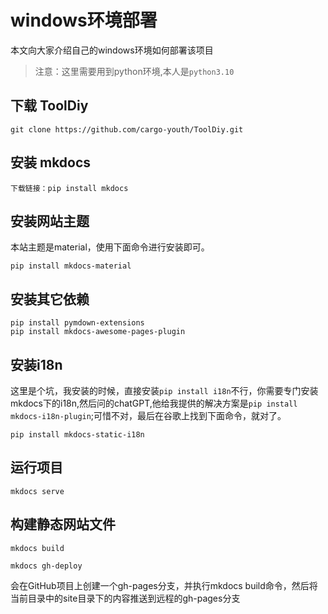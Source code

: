 # windows环境部署

本文向大家介绍自己的windows环境如何部署该项目

 > 注意：这里需要用到python环境,本人是`python3.10`

## 下载 ToolDiy

```
git clone https://github.com/cargo-youth/ToolDiy.git
```

## 安装 mkdocs

```
下载链接：pip install mkdocs
```
## 安装网站主题

本站主题是material，使用下面命令进行安装即可。
```
pip install mkdocs-material
```

## 安装其它依赖

```
pip install pymdown-extensions
pip install mkdocs-awesome-pages-plugin
```

## 安装i18n

这里是个坑，我安装的时候，直接安装`pip install i18n`不行，你需要专门安装mkdocs下的i18n,然后问的chatGPT,他给我提供的解决方案是`pip install mkdocs-i18n-plugin`;可惜不对，最后在谷歌上找到下面命令，就对了。
```
pip install mkdocs-static-i18n
```

## 运行项目

```
mkdocs serve
```

## 构建静态网站文件

```
mkdocs build
```


```
mkdocs gh-deploy
```
会在GitHub项目上创建一个gh-pages分支，并执行mkdocs build命令，然后将当前目录中的site目录下的内容推送到远程的gh-pages分支












